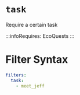 # `task`

Require a certain task

:::infoRequires:
EcoQuests
:::

# Filter Syntax
```yaml
filters:
  task:
    - meet_jeff
```

